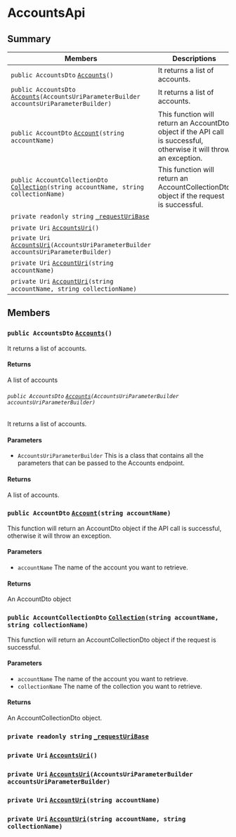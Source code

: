 # AccountsApi

## Summary

| Members                                                                                                                                                                                                                                                   | Descriptions                                                                                                        |
| --------------------------------------------------------------------------------------------------------------------------------------------------------------------------------------------------------------------------------------------------------- | ------------------------------------------------------------------------------------------------------------------- |
| `public AccountsDto` [`Accounts`](AtomicAssetsApiClient--Accounts--AccountsApi.md#class\_atomic\_assets\_api\_client\_1\_1\_accounts\_1\_1\_accounts\_api\_1a3cb498f35499fd037a88b3b1e37c2163)`()`                                                        | It returns a list of accounts.                                                                                      |
| `public AccountsDto` [`Accounts`](AtomicAssetsApiClient--Accounts--AccountsApi.md#class\_atomic\_assets\_api\_client\_1\_1\_accounts\_1\_1\_accounts\_api\_1a21b62093a68ab5c18774ae77add176ff)`(AccountsUriParameterBuilder accountsUriParameterBuilder)` | It returns a list of accounts.                                                                                      |
| `public AccountDto` [`Account`](AtomicAssetsApiClient--Accounts--AccountsApi.md#class\_atomic\_assets\_api\_client\_1\_1\_accounts\_1\_1\_accounts\_api\_1a5ac6ce36569f4531d3efc6976bd2d10d)`(string accountName)`                                        | This function will return an AccountDto object if the API call is successful, otherwise it will throw an exception. |
| `public AccountCollectionDto` [`Collection`](AtomicAssetsApiClient--Accounts--AccountsApi.md#class\_atomic\_assets\_api\_client\_1\_1\_accounts\_1\_1\_accounts\_api\_1ab3df414a63bbd8b27455e4dd5a3a3e93)`(string accountName, string collectionName)`    | This function will return an AccountCollectionDto object if the request is successful.                              |
| `private readonly string` [`_requestUriBase`](AtomicAssetsApiClient--Accounts--AccountsApi.md#class\_atomic\_assets\_api\_client\_1\_1\_accounts\_1\_1\_accounts\_api\_1a1854c4909a1013a684af16fb52e8a387)                                                |                                                                                                                     |
| `private Uri` [`AccountsUri`](AtomicAssetsApiClient--Accounts--AccountsApi.md#class\_atomic\_assets\_api\_client\_1\_1\_accounts\_1\_1\_accounts\_api\_1a5e08d8ac1bf0710cd7d921b3102965bd)`()`                                                            |                                                                                                                     |
| `private Uri` [`AccountsUri`](AtomicAssetsApiClient--Accounts--AccountsApi.md#class\_atomic\_assets\_api\_client\_1\_1\_accounts\_1\_1\_accounts\_api\_1afca248f16f36e27bbfb8749031ed2b2b)`(AccountsUriParameterBuilder accountsUriParameterBuilder)`     |                                                                                                                     |
| `private Uri` [`AccountUri`](AtomicAssetsApiClient--Accounts--AccountsApi.md#class\_atomic\_assets\_api\_client\_1\_1\_accounts\_1\_1\_accounts\_api\_1ab2a03af57777e9423eee43615699a34f)`(string accountName)`                                           |                                                                                                                     |
| `private Uri` [`AccountUri`](AtomicAssetsApiClient--Accounts--AccountsApi.md#class\_atomic\_assets\_api\_client\_1\_1\_accounts\_1\_1\_accounts\_api\_1a8c7769f72a922e37fa8d228a46ac8762)`(string accountName, string collectionName)`                    |                                                                                                                     |

## Members

### `public AccountsDto` [`Accounts`](AtomicAssetsApiClient--Accounts--AccountsApi.md#class\_atomic\_assets\_api\_client\_1\_1\_accounts\_1\_1\_accounts\_api\_1a3cb498f35499fd037a88b3b1e37c2163)`()`

It returns a list of accounts.

#### Returns

A list of accounts

###### `public AccountsDto` [`Accounts`](AtomicAssetsApiClient--Accounts--AccountsApi.md#class\_atomic\_assets\_api\_client\_1\_1\_accounts\_1\_1\_accounts\_api\_1a21b62093a68ab5c18774ae77add176ff)`(AccountsUriParameterBuilder accountsUriParameterBuilder)`

It returns a list of accounts.

#### Parameters

* `AccountsUriParameterBuilder` This is a class that contains all the parameters that can be passed to the Accounts endpoint.

#### Returns

A list of accounts.

### `public AccountDto` [`Account`](AtomicAssetsApiClient--Accounts--AccountsApi.md#class\_atomic\_assets\_api\_client\_1\_1\_accounts\_1\_1\_accounts\_api\_1a5ac6ce36569f4531d3efc6976bd2d10d)`(string accountName)`

This function will return an AccountDto object if the API call is successful, otherwise it will throw an exception.

#### Parameters

* `accountName` The name of the account you want to retrieve.

#### Returns

An AccountDto object

### `public AccountCollectionDto` [`Collection`](AtomicAssetsApiClient--Accounts--AccountsApi.md#class\_atomic\_assets\_api\_client\_1\_1\_accounts\_1\_1\_accounts\_api\_1ab3df414a63bbd8b27455e4dd5a3a3e93)`(string accountName, string collectionName)`

This function will return an AccountCollectionDto object if the request is successful.

#### Parameters

* `accountName` The name of the account you want to retrieve.
* `collectionName` The name of the collection you want to retrieve.

#### Returns

An AccountCollectionDto object.

### `private readonly string` [`_requestUriBase`](AtomicAssetsApiClient--Accounts--AccountsApi.md#class\_atomic\_assets\_api\_client\_1\_1\_accounts\_1\_1\_accounts\_api\_1a1854c4909a1013a684af16fb52e8a387)

### `private Uri` [`AccountsUri`](AtomicAssetsApiClient--Accounts--AccountsApi.md#class\_atomic\_assets\_api\_client\_1\_1\_accounts\_1\_1\_accounts\_api\_1a5e08d8ac1bf0710cd7d921b3102965bd)`()`

### `private Uri` [`AccountsUri`](AtomicAssetsApiClient--Accounts--AccountsApi.md#class\_atomic\_assets\_api\_client\_1\_1\_accounts\_1\_1\_accounts\_api\_1afca248f16f36e27bbfb8749031ed2b2b)`(AccountsUriParameterBuilder accountsUriParameterBuilder)`

### `private Uri` [`AccountUri`](AtomicAssetsApiClient--Accounts--AccountsApi.md#class\_atomic\_assets\_api\_client\_1\_1\_accounts\_1\_1\_accounts\_api\_1ab2a03af57777e9423eee43615699a34f)`(string accountName)`

### `private Uri` [`AccountUri`](AtomicAssetsApiClient--Accounts--AccountsApi.md#class\_atomic\_assets\_api\_client\_1\_1\_accounts\_1\_1\_accounts\_api\_1a8c7769f72a922e37fa8d228a46ac8762)`(string accountName, string collectionName)`
